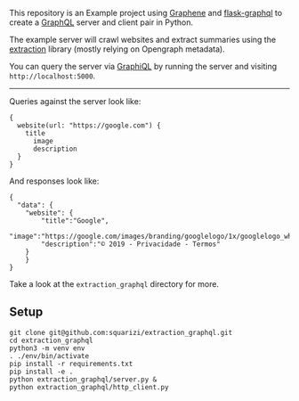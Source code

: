 
This repository is an Example project using [Graphene](https://graphene-python.org/)
and [flask-graphql](https://github.com/graphql-python/flask-graphql) to create a [GraphQL](https://graphql.org/)
server and client pair in Python.

The example server will crawl websites and extract summaries using the [extraction](https://github.com/lethain/extraction)
library (mostly relying on Opengraph metadata).

You can query the server via [GraphiQL](https://github.com/graphql/graphiql) by running
the server and visiting `http://localhost:5000`.

---

Queries against the server look like:

    {
      website(url: "https://google.com") {
        title
	      image
	      description
      }
    }

And responses look like:

    {
      "data": {
        "website": {
	        "title":"Google",
	        "image":"https://google.com/images/branding/googlelogo/1x/googlelogo_white_background_color_272x92dp.png",
	        "description":"© 2019 - Privacidade - Termos"
        }
	    }
    }

Take a look at the `extraction_graphql` directory for more.

## Setup

    git clone git@github.com:squarizi/extraction_graphql.git
    cd extraction_graphql
    python3 -m venv env
    . ./env/bin/activate
    pip install -r requirements.txt
    pip install -e .
    python extraction_graphql/server.py &
    python extraction_graphql/http_client.py


